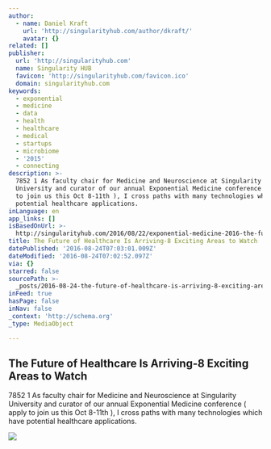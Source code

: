 ```yaml
---
author:
  - name: Daniel Kraft
    url: 'http://singularityhub.com/author/dkraft/'
    avatar: {}
related: []
publisher:
  url: 'http://singularityhub.com'
  name: Singularity HUB
  favicon: 'http://singularityhub.com/favicon.ico'
  domain: singularityhub.com
keywords:
  - exponential
  - medicine
  - data
  - health
  - healthcare
  - medical
  - startups
  - microbiome
  - '2015'
  - connecting
description: >-
  7852 1 As faculty chair for Medicine and Neuroscience at Singularity
  University and curator of our annual Exponential Medicine conference ( apply
  to join us this Oct 8-11th ), I cross paths with many technologies which have
  potential healthcare applications.
inLanguage: en
app_links: []
isBasedOnUrl: >-
  http://singularityhub.com/2016/08/22/exponential-medicine-2016-the-future-of-health-care-is-coming-faster-than-you-think/?curator=MediaREDEF
title: The Future of Healthcare Is Arriving-8 Exciting Areas to Watch
datePublished: '2016-08-24T07:03:01.009Z'
dateModified: '2016-08-24T07:02:52.097Z'
via: {}
starred: false
sourcePath: >-
  _posts/2016-08-24-the-future-of-healthcare-is-arriving-8-exciting-areas-to-wat.md
inFeed: true
hasPage: false
inNav: false
_context: 'http://schema.org'
_type: MediaObject

---
```

<article style=""><h1>The Future of Healthcare Is Arriving-8 Exciting Areas to Watch</h1><p>7852 1 As faculty chair for Medicine and Neuroscience at Singularity University and curator of our annual Exponential Medicine conference ( apply to join us this Oct 8-11th ), I cross paths with many technologies which have potential healthcare applications.</p><img src="http://singularityhub.com/wp-content/uploads/2016/08/xMed-Banner-option1-1.jpg" /></article>